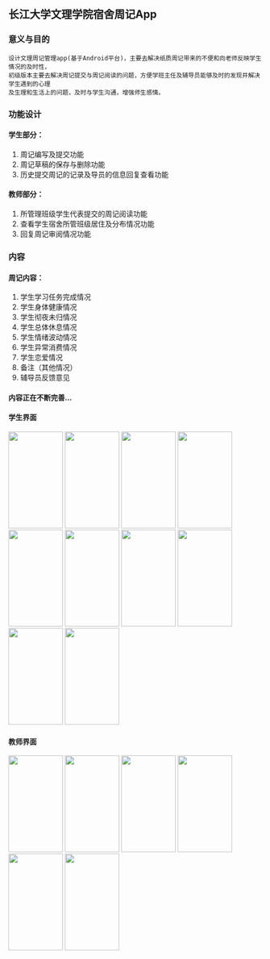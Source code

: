 ## 长江大学文理学院宿舍周记App

### 意义与目的
    
    设计文理周记管理app(基于Android平台)，主要去解决纸质周记带来的不便和向老师反映学生情况的及时性，
    初级版本主要去解决周记提交与周记阅读的问题，方便学班主任及辅导员能够及时的发现并解决学生遇到的心理
    及生理和生活上的问题，及时与学生沟通，增强师生感情。



### 功能设计

   #### 学生部分：
    
   1. 周记编写及提交功能
   2. 周记草稿的保存与删除功能
   3. 历史提交周记的记录及导员的信息回复查看功能
  
   #### 教师部分：
   
   1. 所管理班级学生代表提交的周记阅读功能
   2. 查看学生宿舍所管班级居住及分布情况功能
   3. 回复周记审阅情况功能

### 内容

   #### 周记内容：
   1. 学生学习任务完成情况
   2. 学生身体健康情况
   3. 学生彻夜未归情况
   4. 学生总体休息情况
   5. 学生情绪波动情况
   6. 学生异常消费情况
   7. 学生恋爱情况
   8. 备注（其他情况）
   9. 辅导员反馈意见


#### 内容正在不断完善...


#### 学生界面
<img src="https://github.com/UnreliableLaoXiao/Screenshots/blob/master/weili/students/0.png"  height="192" width="108">
<img src="https://github.com/UnreliableLaoXiao/Screenshots/blob/master/weili/students/1.png"  height="192" width="108">
<img src="https://github.com/UnreliableLaoXiao/Screenshots/blob/master/weili/students/2.png"  height="192" width="108">
<img src="https://github.com/UnreliableLaoXiao/Screenshots/blob/master/weili/students/3.png"  height="192" width="108">
<img src="https://github.com/UnreliableLaoXiao/Screenshots/blob/master/weili/students/4.png"  height="192" width="108">
<img src="https://github.com/UnreliableLaoXiao/Screenshots/blob/master/weili/students/5.png"  height="192" width="108">
<img src="https://github.com/UnreliableLaoXiao/Screenshots/blob/master/weili/students/6.png"  height="192" width="108">
<img src="https://github.com/UnreliableLaoXiao/Screenshots/blob/master/weili/students/7.png"  height="192" width="108">
<img src="https://github.com/UnreliableLaoXiao/Screenshots/blob/master/weili/students/8.png"  height="192" width="108">
<img src="https://github.com/UnreliableLaoXiao/Screenshots/blob/master/weili/students/9.png"  height="192" width="108">

#### 教师界面
<img src="https://github.com/UnreliableLaoXiao/Screenshots/blob/master/weili/teachers/22.png"  height="192" width="108">
<img src="https://github.com/UnreliableLaoXiao/Screenshots/blob/master/weili/teachers/21.png"  height="192" width="108">
<img src="https://github.com/UnreliableLaoXiao/Screenshots/blob/master/weili/teachers/23.png"  height="192" width="108">
<img src="https://github.com/UnreliableLaoXiao/Screenshots/blob/master/weili/teachers/24.png"  height="192" width="108">
<img src="https://github.com/UnreliableLaoXiao/Screenshots/blob/master/weili/teachers/25.png"  height="192" width="108">
<img src="https://github.com/UnreliableLaoXiao/Screenshots/blob/master/weili/teachers/26.png"  height="192" width="108">

